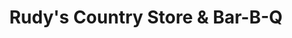 ---
title: "Rudy's Country Store & Bar-B-Q"
url: /norman/rudys-country-store-and-bar-b-q/
shop: convenience
---